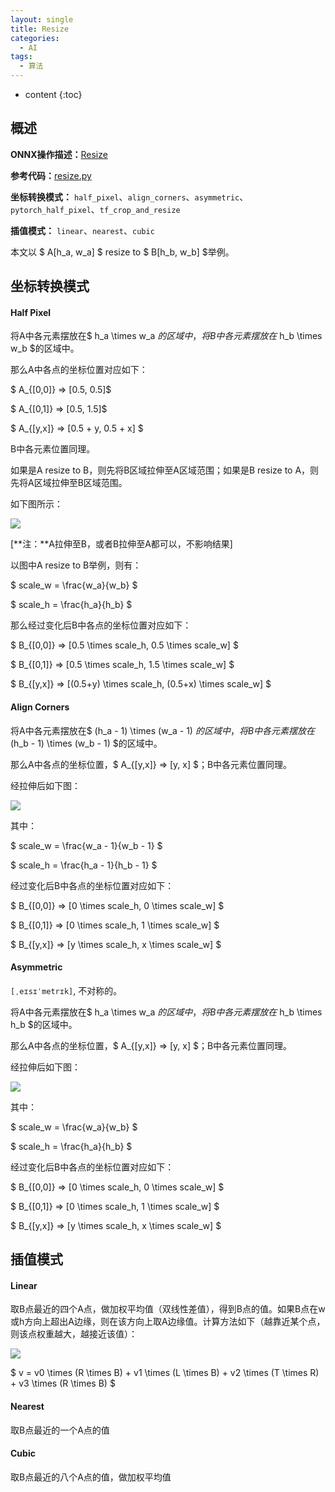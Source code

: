 ```yaml
---
layout: single
title: Resize
categories:
  - AI
tags:
  - 算法
---
```


* content
{:toc}
## 概述

**ONNX操作描述：**[Resize](https://github.com/onnx/onnx/blob/master/docs/Operators.md#Resize)

**参考代码：**[resize.py](https://github.com/onnx/onnx/blob/master/onnx/backend/test/case/node/resize.py)

**坐标转换模式：** `half_pixel`、`align_corners`、`asymmetric`、`pytorch_half_pixel`、`tf_crop_and_resize`

**插值模式：** `linear`、`nearest`、`cubic`

本文以 $ A[h_a, w_a] $  resize to  $ B[h_b, w_b] $举例。

<!--more-->

## 坐标转换模式

#### Half Pixel

将A中各元素摆放在$ h_a \times w_a $的区域中，将B中各元素摆放在$ h_b \times w_b $的区域中。

那么A中各点的坐标位置对应如下：

$ A_{[0,0]} => [0.5, 0.5]$

$ A_{[0,1]} => [0.5, 1.5]$

$ A_{[y,x]} => [0.5 + y, 0.5 + x] $

B中各元素位置同理。

如果是A resize to B，则先将B区域拉伸至A区域范围；如果是B resize to A，则先将A区域拉伸至B区域范围。

如下图所示：

![](https://harmonyhu.github.io/img/half_pixel.jpg)

[**注：**A拉伸至B，或者B拉伸至A都可以，不影响结果]

以图中A resize to B举例，则有：

$ scale_w = \frac{w_a}{w_b} $​

$ scale_h = \frac{h_a}{h_b} $​

那么经过变化后B中各点的坐标位置对应如下：

$ B_{[0,0]} => [0.5 \times scale_h, 0.5 \times scale_w] $​

$ B_{[0,1]} => [0.5 \times scale_h, 1.5 \times scale_w] $​

$ B_{[y,x]} => [(0.5+y) \times scale_h, (0.5+x) \times scale_w] $​

#### Align Corners

将A中各元素摆放在$ (h_a - 1) \times (w_a - 1) $的区域中，将B中各元素摆放在$ (h_b - 1) \times (w_b - 1) $的区域中。

那么A中各点的坐标位置，$ A_{[y,x]} => [y, x] $；B中各元素位置同理。

经拉伸后如下图：

![](https://harmonyhu.github.io/img/align_corner.jpg)

其中：

$ scale_w = \frac{w_a - 1}{w_b - 1} $​

$ scale_h = \frac{h_a - 1}{h_b - 1} $​

经过变化后B中各点的坐标位置对应如下：

$ B_{[0,0]} => [0 \times scale_h, 0 \times scale_w] $​

$ B_{[0,1]} => [0 \times scale_h, 1 \times scale_w] $​

$ B_{[y,x]} => [y \times scale_h, x \times scale_w] $​

#### Asymmetric

`[ˌeɪsɪˈmetrɪk]`, 不对称的。

将A中各元素摆放在$ h_a \times w_a $​​的区域中，将B中各元素摆放在$ h_b \times h_b $​​的区域中。

那么A中各点的坐标位置，$ A_{[y,x]} => [y, x] $​；B中各元素位置同理。

经拉伸后如下图：

![](https://harmonyhu.github.io/img/asymmetric.jpg)

其中：

$ scale_w = \frac{w_a}{w_b} $​

$ scale_h = \frac{h_a}{h_b} $​​

经过变化后B中各点的坐标位置对应如下：

$ B_{[0,0]} => [0 \times scale_h, 0 \times scale_w] $​

$ B_{[0,1]} => [0 \times scale_h, 1 \times scale_w] $​

$ B_{[y,x]} => [y \times scale_h, x \times scale_w] $​



## 插值模式

#### Linear

取B点最近的四个A点，做加权平均值（双线性差值），得到B点的值。如果B点在w或h方向上超出A边缘，则在该方向上取A边缘值。计算方法如下（越靠近某个点，则该点权重越大，越接近该值）：

![](https://harmonyhu.github.io/img/linear.jpg)

$ v = v0 \times (R \times B) + v1 \times (L \times B) + v2 \times (T \times R) + v3 \times (R \times B) $

#### Nearest

取B点最近的一个A点的值

#### Cubic

取B点最近的八个A点的值，做加权平均值
